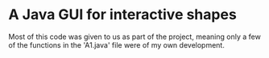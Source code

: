 # A Java GUI for interactive shapes

Most of this code was given to us as part of the project, meaning only a few of the functions in the 'A1.java' file were of my own development.
